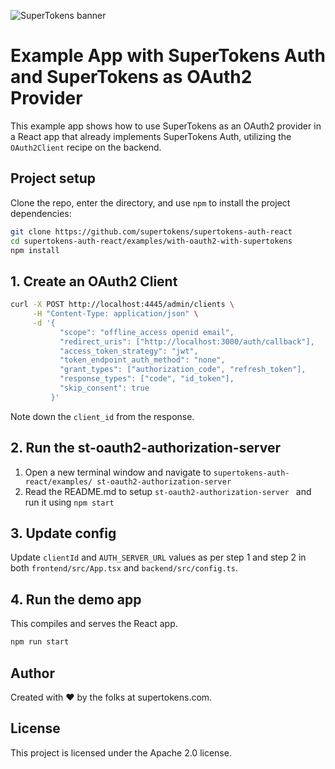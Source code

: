 ![SuperTokens banner](https://raw.githubusercontent.com/supertokens/supertokens-logo/master/images/Artboard%20%E2%80%93%2027%402x.png)

# Example App with SuperTokens Auth and SuperTokens as OAuth2 Provider

This example app shows how to use SuperTokens as an OAuth2 provider in a React app that already implements SuperTokens Auth, utilizing the `OAuth2Client` recipe on the backend.

## Project setup

Clone the repo, enter the directory, and use `npm` to install the project dependencies:

```bash
git clone https://github.com/supertokens/supertokens-auth-react
cd supertokens-auth-react/examples/with-oauth2-with-supertokens
npm install
```

## 1. Create an OAuth2 Client

```bash
curl -X POST http://localhost:4445/admin/clients \
     -H "Content-Type: application/json" \
     -d '{
           "scope": "offline_access openid email",
           "redirect_uris": ["http://localhost:3000/auth/callback"],
           "access_token_strategy": "jwt",
           "token_endpoint_auth_method": "none",
           "grant_types": ["authorization_code", "refresh_token"],
           "response_types": ["code", "id_token"],
           "skip_consent": true
         }'
```

Note down the `client_id` from the response.

## 2. Run the st-oauth2-authorization-server

1. Open a new terminal window and navigate to `supertokens-auth-react/examples/
st-oauth2-authorization-server`
2. Read the README.md to setup `st-oauth2-authorization-server ` and run it using `npm start`

## 3. Update config

Update `clientId` and `AUTH_SERVER_URL` values as per step 1 and step 2 in both `frontend/src/App.tsx` and `backend/src/config.ts`.

## 4. Run the demo app

This compiles and serves the React app.

```bash
npm run start
```

## Author

Created with :heart: by the folks at supertokens.com.

## License

This project is licensed under the Apache 2.0 license.

